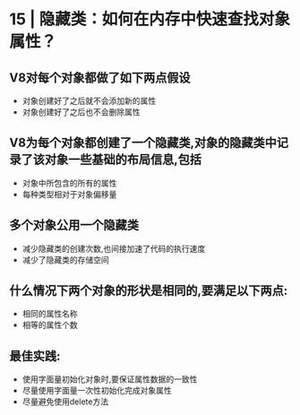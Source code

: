 # 15 | 隐藏类：如何在内存中快速查找对象属性？



## V8对每个对象都做了如下两点假设

- 对象创建好了之后就不会添加新的属性
- 对象创建好了之后也不会删除属性

## V8为每个对象都创建了一个隐藏类,对象的隐藏类中记录了该对象一些基础的布局信息,包括

- 对象中所包含的所有的属性
- 每种类型相对于对象偏移量

## 多个对象公用一个隐藏类

- 减少隐藏类的创建次数,也间接加速了代码的执行速度
- 减少了隐藏类的存储空间

## 什么情况下两个对象的形状是相同的,要满足以下两点:

- 相同的属性名称
- 相等的属性个数

## 最佳实践:

- 使用字面量初始化对象时,要保证属性数据的一致性
- 尽量使用字面量一次性初始化完成对象属性
- 尽量避免使用delete方法





